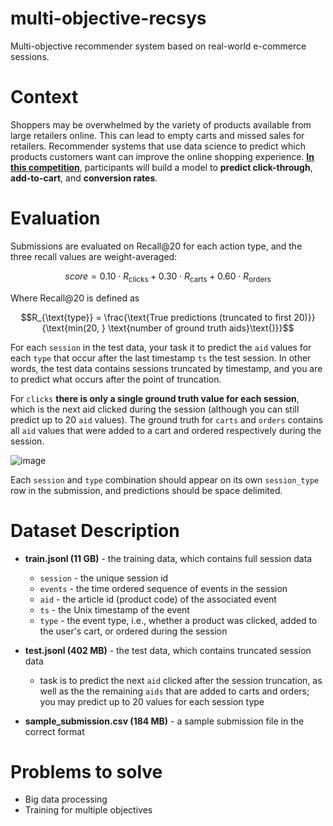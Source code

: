 # multi-objective-recsys
 Multi-objective recommender system based on real-world e-commerce sessions.

# Context

Shoppers may be overwhelmed by the variety of products available from large retailers online. This can lead to empty carts and missed sales for retailers. Recommender systems that use data science to predict which products customers want can improve the online shopping experience. [**In this competition**](https://www.kaggle.com/competitions/otto-recommender-system/overview), participants will build a model to **predict click-through**, **add-to-cart**, and **conversion rates**.


# Evaluation

Submissions are evaluated on Recall@20 for each action type, and the three recall values are weight-averaged:

$$score = 0.10 \cdot R_{\text{clicks}} + 0.30 \cdot R_{\text{carts}} + 0.60 \cdot R_{\text{orders}}$$

Where Recall@20 is defined as 

$$R_{\text{type}} = \frac{\text{True predictions (truncated to first 20)}}{\text{min(20, } \text{number of ground truth aids}\text{)}}$$

For each `session` in the test data, your task it to predict the `aid` values for each `type` that occur after the last timestamp `ts` the test session. In other words, the test data contains sessions truncated by timestamp, and you are to predict what occurs after the point of truncation.

For `clicks` **there is only a single ground truth value for each session**, which is the next aid clicked during the session (although you can still predict up to 20 `aid` values). The ground truth for `carts` and `orders` contains all `aid` values that were added to a cart and ordered respectively during the session.

![image](https://user-images.githubusercontent.com/109352381/207361386-01ab3300-4313-4353-94ca-94a494b47918.png)

Each `session` and `type` combination should appear on its own `session_type` row in the submission, and predictions should be space delimited.

# Dataset Description

* **train.jsonl (11 GB)** - the training data, which contains full session data
  * `session` - the unique session id
  * `events` - the time ordered sequence of events in the session
  * `aid` - the article id (product code) of the associated event
  * `ts` - the Unix timestamp of the event
  * `type` - the event type, i.e., whether a product was clicked, added to the user's cart, or ordered during the session

* **test.jsonl (402 MB)** - the test data, which contains truncated session data
  * task is to predict the next `aid` clicked after the session truncation, as well as the the remaining `aids` that are added to carts and orders; you may predict up to 20 values for each session type

* **sample_submission.csv (184 MB)** - a sample submission file in the correct format

# Problems to solve

* Big data processing
* Training for multiple objectives
